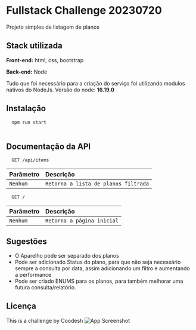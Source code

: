 
# Fullstack Challenge 20230720

Projeto simples de listagem de planos



## Stack utilizada



**Front-end:** html, css, bootstrap

**Back-end:** Node

Tudo que foi necessário para a criação do serviço foi utilizando modulos nativos do NodeJs.
Versão do node: **16.19.0**





## Instalação



```bash
  npm run start
  
```
    
## Documentação da API



```http
  GET /api/items
```

| Parâmetro   |     Descrição                           |
| :---------- |   :---------------------------------- |
| `Nenhum` | `Retorna a lista de planos filtrada` |



```http
  GET /
```

| Parâmetro   |     Descrição                           |
| :---------- |   :---------------------------------- |
| `Nenhum` | `Retorna a página inicial` |



## Sugestões

- O Aparelho pode ser separado dos planos
- Pode ser adicionado Status do plano, para que não seja necessário sempre a consulta por data, assim adicionando um filtro e aumentando a performance 
- Pode ser criado ENUMS para os planos, para também melhorar uma futura consulta/relatório.


## Licença
 This is a challenge by Coodesh
 ![App Screenshot](https://cdn.coodesh.com/assets/images/svg/logos/logo.svg)






